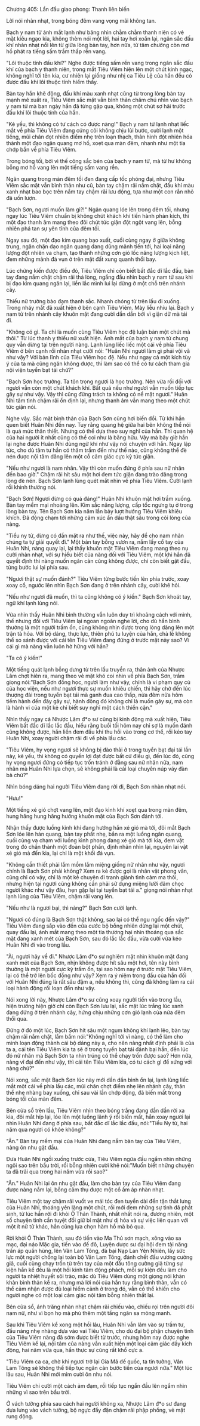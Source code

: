 




Chương 405: Lần đầu giao phong: Thanh liên biến


Lời nói nhàn nhạt, trong bóng đêm vang vọng mãi không tan.

Bạch y nam tử ánh mắt lạnh như băng nhìn chằm chằm thanh niên có vẻ mặt kiêu ngạo kia, không thèm nói một lời, hai tay hơi xoắn lại, ngân sắc đấu khí nhàn nhạt nổi lên từ giữa lòng bàn tay, hơn nữa, từ tâm chưởng còn mơ hồ phát ra tiếng sấm trầm thấp rền vang.

"Lôi thuộc tính đấu khí?" Nghe được tiếng sấm rền vang trong ngân sắc đấu khí của bạch y thanh niên, trong mắt Tiêu Viêm hiện lên một chút kinh ngạc, không nghĩ tới tên kia, cư nhiên lại giống như nhị ca Tiêu Lệ của hắn đều có được đấu khí lôi thuộc tính hiếm thấy.

Bàn tay hắn khẽ động, đấu khí màu xanh nhạt cũng từ trong lòng bàn tay mạnh mẽ xuất ra, Tiêu Viêm sắc mặt vẫn bình thản chăm chú nhìn vào bạch y nam tử mà ban ngày hắn đã từng gặp qua, không một chút sợ hãi trước đấu khí lôi thuộc tính của hắn.

"Kẻ yếu, thì không có tư cách có được nàng!" Bạch y nam tử lạnh nhạt liếc mắt về phía Tiêu Viêm đang cứng cỏi không chịu lùi bước, cười lạnh một tiếng, mũi chân đọt nhiên điểm nhẹ trên loạn thạch, thân hình đột nhiên hóa thành một đạo ngân quang mơ hồ, xoẹt qua màn đêm, nhanh như một tia chớp bắn về phía Tiêu Viêm.

Trong bóng tối, bởi vì thế công sắc bén của bạch y nam tử, mà từ hư không bỗng mơ hồ vang lên một tiếng sấm vang rền.

Ngân quang trong màn đêm tối đen đang cấp tốc phóng đại, nhưng Tiêu Viêm sắc mặt vẫn bình thản như cũ, bàn tay chậm rãi nắm chặt, đấu khí màu xanh nhạt bao bọc trên nắm tay chậm rãi lưu động, tựa như một con rắn nhỏ đã uốn lượn.

"Bạch Sơn, ngươi muốn làm gì?!" Ngân quang lóe lên trong đêm tối, nhưng ngay lúc Tiêu Viêm chuẩn bị không chút khách khí tiến hành phản kích, thì một đạo thanh âm mang theo đôi chút tức giận đột ngột vang lên, bỗng nhiên phá tan sự yên tĩnh của đêm tối.

Ngay sau đó, một đạo kim quang bạo xuất, cuối cùng ngay ở giữa không trung, ngăn chặn đạo ngân quang đang dũng mãnh tiến tới, hai loại năng lượng đột nhiên va chạm, tạo thành những cơn gió lốc năng lượng kịch liệt, đem những mảnh đá vụn ở trên mặt đất xung quanh thổi bay.

Lúc chứng kiến được điều đó, Tiêu Viêm chỉ còn biết bất đắc dĩ lắc đầu, bàn tay đang nắm chặt chậm rãi thả lòng, ngẩng đầu nhìn bạch y nam tử sau khi bị đạo kim quang ngăn lại, liền lắc mình lui lại dừng ở một chỗ trên nhánh cây.

Thiếu nữ trường bào đạm thanh sắc. Nhanh chóng từ trên lầu đi xuống. Trong nháy mắt đã xuất hiện ở bên cạnh Tiêu Viêm. Mày liễu nhíu lại. Bạch y nam tử trên nhánh cây khuôn mặt đang cười dần dần bởi vì giận dữ mà tái đi.

"Không có gì. Ta chỉ là muốn cùng Tiêu Viêm học đệ luận bàn một chút mà thôi." Từ lúc thanh y thiếu nữ xuất hiện. Ánh mắt của bạch y nam tử chung quy vẫn dừng tại trên người nàng. Lạnh lùng liếc liếc một cái về phía Tiêu Viêm ở bên cạnh rồi nhàn nhạt cười nói: "Huân Nhi ngươi làm gì phải vội vã như vậy? Với bản lĩnh của Tiêu Viêm học đệ. Nếu như ngay cả một kích tùy ý của ta mà cũng ngăn không được, thì làm sao có thể có tư cách tham gia nội viện tuyển bạt tái chứ?"

"Bạch Sơn học trưởng. Ta tôn trọng ngươi là học trưởng. Nên vừa rồi đối với ngươi vẫn còn một chút khách khí. Bất quá nếu như ngươi vẫn muốn tiếp tục gây sự như vậy. Vậy thì cũng đừng trách ta không có nể mặt ngươi." Huân Nhi tâm tình chậm rãi ổn định lại, nhưng thanh âm vẫn mang theo một chút tức giận nói.

Nghe vậy. Sắc mặt bình thản của Bạch Sơn cũng hơi biến đổi. Từ khi hắn quen biết Huân Nhi đến nay. Tuy rằng quang hệ giữa hai bên không thể nói là quá mức thân thiết. Nhưng có thể dựa theo suy nghĩ của hắn. Thì quan hệ của hai người ít nhất cũng có thể coi như là bằng hữu. Vậy mà bây giờ hắn lại nghe được Huân Nhi dùng ngữ khí như vậy nói chuyện với hắn. Ngay lập tức, cho dù tâm tư hắn có thâm trầm đến như thế nào, cũng không thể đè nén được nội tâm dâng lên một cỗ cảm giác cực kỳ tức giận.

"Nếu như ngươi là nam nhân. Vậy thì còn muốn đứng ở phía sau nữ nhân đến bao giờ." Chậm rãi hít sâu một hơi đem tức giận đang trào dâng trong lòng đè nén. Bạch Sơn lạnh lùng quét mắt nhìn về phía Tiêu Viêm. Cười lạnh rồi khinh thường nói.

"Bạch Sơn! Ngươi đừng có quá đáng!" Huân Nhi khuôn mặt hơi trầm xuống. Bàn tay mềm mại nhoáng lên. Kim sắc năng lượng, cấp tốc ngưng tụ ở trong lòng bàn tay. Tên Bạch Sơn kia năm lần bảy lượt hướng Tiêu Viêm khiêu khích. Đã động chạm tới những cảm xúc ẩn dấu thật sâu trong cõi lòng của nàng.

"Tiểu ny tử, đừng có đần mặt ra như thế, việc này, hãy để cho nam nhân chúng ta tự giải quyết đi." Một bàn tay bỗng vươn ra, nắm lấy cổ tay của Huân Nhi, nàng quay lại, lại thấy khuôn mặt Tiêu Viêm đang mang theo nụ cười nhàn nhạt, với sự hiểu biết của nàng đối với Tiêu Viêm, một khi hắn đã quyết định thì nàng muốn ngăn cản cũng không được, chỉ còn biết gật đầu, từng bước lui lại phía sau.

"Ngươi thật sự muốn đánh?" Tiêu Viêm từng bước tiến lên phía trước, xoay xoay cổ, ngước lên nhìn Bạch Sơn đang ở trên nhánh cây, cười khẽ hỏi.

"Nếu như ngươi đã muốn, thì ta cũng không có ý kiến." Bạch Sơn khoát tay, ngữ khí lạnh lùng nói.

Vừa nhìn thấy Huân Nhi bình thường vẫn luôn duy trì khoảng cách với mình, thế nhưng đối với Tiêu Viêm lại ngoan ngoãn nghe lời, cho dù hắn bình thường là một người trầm ổn, cũng không nhịn được trong lòng dâng lên một trận tà hỏa. Với bộ dáng, thực lực, thiên phú tu luyện của hắn, chả lẽ không thể so sánh được với cái tên Tiêu Viêm đang đứng ở trước mặt này sao? Vì cái gì mà nàng vẫn luôn hờ hững với hắn?

"Ta có ý kiến!"

Một tiếng quát lạnh bỗng dưng từ trên lầu truyền ra, thân ảnh của Nhược Lâm chợt hiên ra, mang theo vẻ mặt khó coi nhìn về phía Bạch Sơn, trầm giọng nói:"Bạch Sơn đồng học, ngươi làm như vậy, chính là vi phạm quy củ của học viện, nếu như ngươi thực sự muốn khiêu chiến, thì hãy chờ đến lúc thượng đài trong tuyển bạt tái mà ganh đua cao thấp, nửa đêm nửa hôm tiềm hành đến đây gây sự, hành động đó không chỉ là muốn gây sự, mà còn là hành vi của một kẻ chỉ biết suy nghĩ một cách thiển cận."

Nhìn thấy ngay cả Nhược Lâm đ*o sư cũng bị kinh động mà xuất hiện, Tiêu Viêm bất đắc dĩ lắc lắc đầu, hiểu rằng buổi tối hôm nay chỉ sợ là muốn đánh cũng không được, hắn liền đem đấu khí thu hồi vào trong cơ thể, rồi kéo tay Huân Nhi, xoay người chậm rãi đi về phía lầu các.

"Tiêu Viêm, hy vọng ngươi sẽ không bị đào thải ở trong tuyển bạt đại tái lần này, kẻ yếu, thì không có quyền lợi đạt được bất cứ điều gì, đến lúc đó, cũng hy vọng ngươi đứng có tiếp tục trốn tránh ở đằng sau nữ nhân nữa, nam nhân mà Huân Nhi lựa chọn, sẽ không phải là cái loại chuyên núp váy đàn bà chứ?"

Nhìn bóng dáng hai người Tiêu Viêm đang rời đi, Bạch Sơn nhàn nhạt nói.

"Hưu!"

Một tiếng xé gió chợt vang lên, một đạo kình khí xoẹt qua trong màn đêm, hung hăng hung hăng hướng khuôn mặt của Bạch Sơn đánh tới.

Nhận thấy được luồng kình khí đang hướng hắn xé gió mà tới, đôi mắt Bạch Sơn lóe lên hàn quang, bàn tay phất nhẹ, bắn ra một luồng ngân quang, cuối cùng va chạm với luồng kình phong đang xé gió mà tới kia, đem vật trong đó chấn thành một đoàn bột phấn, định nhãn nhìn lại, nguyên lai vật xé gió mà đến kia, lại chỉ là một khối đá vụn.

"Không cần thiết phải lắm mồm lắm miệng giống nữ nhân như vậy, ngươi chính là Bạch Sơn phải không? Xem ra kẻ được gọi là nhân vật phong vân, cũng chỉ có vậy, chỉ là một kẻ chuyên đi tranh giành tình cảm ma thôi, nhưng hiện tại ngươi cũng không cần phải sử dụng miệng lưỡi đâm chọc người khác như vậy đâu, hẹn gặp lại tại tuyển bạt tái a." giọng nói nhàn nhạt lạnh lùng của Tiêu Viêm, chậm rãi vang lên.

"Nếu như là ngươi bại, thì nàng?" Bạch Sơn cười lạnh.

"Ngươi có đúng là Bạch Sơn thật không, sao lại có thể ngu ngốc đến vậy?" Tiêu Viêm đang sắp vào đến cửa cước bộ bỗng nhiên dừng lại một chút, quay đầu lại, ánh mắt mang theo một tia thương hại nhìn thoáng qua sắc mặt đang xanh mét của Bạch Sơn, sau đó lắc lắc đầu, vừa cười vừa kéo Huân Nhi đi vào trong lầu.

"Ài, ngươi hãy về đi." Nhược Lâm đ*o sư nghiêm mặt nhìn khuôn mặt đang xanh mét của Bạch Sơn, nhịn không được hít sâu một hơi, tên này bình thường là một người cực kỳ trầm ổn, tại sao hôm nay ở trước mặt Tiêu Viêm, lại có thể trở lên bốc đồng như vậy? Xem ra ý niệm trong đầu của hắn đối với Huân Nhi đúng là rất sâu đậm a, nếu không thì, cũng đã không làm ra cái loại hành động rối loạn đến như vậy.

Nói xong lời này, Nhược Lâm đ*o sư cũng xoay người tiến vào trong lầu, hiện trường hiện giờ chỉ còn Bạch Sơn lưu lại, sắc mặt lúc trắng lúc xanh đang đứng ở trên nhánh cây, hứng chịu những cơn gió lạnh của nửa đêm thổi qua.

Đứng ở đó một lúc, Bạch Sơn hít sâu một ngụm không khí lạnh lẽo, bàn tay chậm rãi nắm chặt, lẩm bẩm nói:"Không nghĩ tới vì nàng, có thể làm cho mình loạn động thành cái bộ dáng này a, cho nên nàng nhất định phải là của ta a, cái tên Tiêu Viêm kia ta sẽ ở trong tuyển bạt tái đánh bại hắn, đến lúc đó nữ nhân mà Bạch Sơn ta nhìn trúng có thể chạy trốn được sao? Hơn nữa, nàng vĩ đại đến như vậy, thì cái tên Tiêu Viêm kia, có tư cách gì để xứng với nàng chứ?"

Nói xong, sắc mặt Bạch Sơn lúc này mới dần dần bình ổn lại, lạnh lùng liếc mắt một cái về phía lầu các, mũi chân chợt điểm nhẹ lên nhánh cây, thân thể nhẹ nhàng bay xuống, chỉ sau vài lần chớp động, đã biến mất trong bóng tối của màn đêm.

Bên cửa sổ trên lầu, Tiêu Viêm nhìn theo bóng trắng đang dần dần rời xa kia, đôi mắt híp lại, lóe lên một luồng lãnh ý rồi biến mất, hắn xoay người lại nhìn Huân Nhi đang ở phía sau, bất đắc dĩ lắc lắc đầu, nói:"Tiểu Ny tử, hai năm qua ngươi có khỏe không?"

"Ân." Bàn tay mềm mại của Huân Nhi đang nắm bàn tay của Tiêu Viêm, nàng ôn nhu gật đầu.

Đưa Huân Nhi ngồi xuống trước cửa, Tiêu Viêm ngửa đầu ngắm nhìn những ngôi sao trên bầu trời, rồi bỗng nhiên cười khẽ nói:"Muốn biết những chuyện ta đã trải qua trong hai năm vừa rồi sao?"

"Ân." Huân Nhi lại ôn nhu gật đầu, làm cho bàn tay của Tiêu Viêm đang được nàng nắm lại, bỗng cảm thụ được một cổ ấm áp nhàn nhạt.

Tiêu Viêm một tay chậm rãi vuốt ve mái tóc đen tuyền dài đến tận thắt lưng của Huân Nhi, thoáng yên lặng một chút, rồi mới đem những sự tình đã phát sinh, từ lúc hắn rời đi khỏi Ô Thản Thành, nhất nhất nói ra, đương nhiên, một số chuyện tình cần tuyệt đối giữ bí mật như dị hỏa và sự việc liên quan với một ít nữ tử khác, hắn cũng lựa chọn hàm hồ mà bỏ qua.

Rời khỏi Ô Thản Thành, sau đó tiến vào Ma Thú sơn mạch, xông vào sa mạc, đại náo Mặc gia, tiến vào đế đô, Luyện dược sư đại hội đem tài năng trấn áp quần hùng, lên Vân Lam Tông, đả bại Nạp Lan Yên Nhiên, lấy sức lực một người chống lại toàn bộ Vân Lam Tông, đánh chết đấu vương cường giả, cuối cùng chạy trốn từ trên tay của một đấu tông cường giả từng sự kiện hắn kể đều là một hồi kinh tâm động phách, mỗi sự kiện đều làm cho người ta nhiệt huyết sôi trào, mặc dù Tiêu Viêm dùng một giọng nói khàn khàn bình thản kể ra, nhưng mà lời nói của hắn tuy rằng bình thản, vẫn có thể cảm nhận được đủ loại hiểm cảnh ở trong đó, vẫn có thể khiến cho người nghe có một loại cảm giác nội tâm bỗng nhiên thắt lại.

Bên cửa sổ, ánh trăng nhàn nhạt chậm rãi chiếu vào, chiếu rọi trên người đôi nam nữ, như vì bọn họ mà phủ thêm một tầng ngân sa mỏng manh.

Sau khi Tiêu Viêm kể xong một hồi lâu, Huân Nhi vẫn lâm vào sự trầm tư, đầu nàng nhẹ nhàng dựa vào vai Tiêu Viêm, cho dù đại bộ phận chuyện tình của Tiêu Viêm nàng đã sớm được biết từ trước, nhưng hôm nay được nghe Tiêu Viêm kể lại, nội tâm của nàng vẫn xuất hiện một loại cảm giác đầy kích động, hai năm vừa qua, hắn thực sự cũng rất khổ cực a.

"Tiêu Viêm ca ca, chờ khi ngươi trở lại Gia Mã đế quốc, ta tin tưởng, Vân Lam Tông sẽ không thể tiếp tục ngăn cản bước tiến của ngươi nữa." Một lúc lâu sau, Huân Nhi mới mỉm cười ôn nhu nói.

Tiêu Viêm chỉ cười một cách ảm đạm, rồi tiếp tục ngẩn đầu lên ngắm nhìn những vì sao trên bầu trời.

Ở vách tường phía sau cách hai người không xa, Nhược Lâm đ*o sư đang dựa lưng vào vách tường, bộ ngực đầy đặn chậm rãi phập phồng, vẻ mặt rung động.




